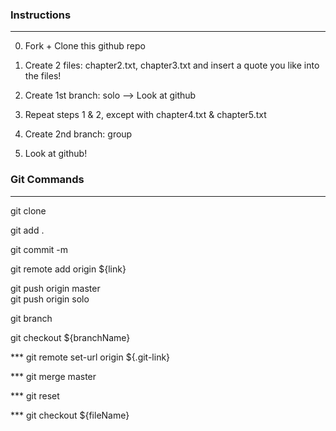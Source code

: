 ### Instructions
----------
0. Fork + Clone this github repo

1. Create 2 files: chapter2.txt, chapter3.txt and insert a quote you like into the files!

2. Create 1st branch: solo --> Look at github

3. Repeat steps 1 & 2, except with chapter4.txt & chapter5.txt

4. Create 2nd branch: group

5. Look at github!

### Git Commands
----------
git clone 

git add .

git commit -m 

git remote add origin ${link}

git push origin master   
git push origin solo

git branch

git checkout ${branchName}

*** git remote set-url origin ${.git-link}

*** git merge master

*** git reset

*** git checkout ${fileName}
